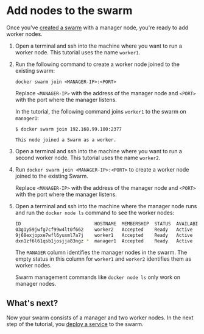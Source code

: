 <!--[metadata]>
+++
title = "Add nodes to the swarm"
description = "Add nodes to the swarm"
keywords = ["tutorial, cluster management, swarm"]
advisory = "rc"
[menu.main]
identifier="add-nodes"
parent="swarm-tutorial"
weight=13
+++
<![end-metadata]-->

# Add nodes to the swarm

Once you've [created a swarm](create-swarm.md) with a manager node, you're ready
to add worker nodes.

1. Open a terminal and ssh into the machine where you want to run a worker node.
This tutorial uses the name `worker1`.

2. Run the following command to create a worker node joined to
the existing swarm:

    ```
    docker swarm join <MANAGER-IP>:<PORT>
    ```

    Replace `<MANAGER-IP>` with the address of the manager node and `<PORT>`
    with the port where the manager listens.

    In the tutorial, the following command joins `worker1` to the swarm on `manager1`:

    ```
    $ docker swarm join 192.168.99.100:2377

    This node joined a Swarm as a worker.
    ```

3. Open a terminal and ssh into the machine where you want to run a second
worker node. This tutorial uses the name `worker2`.

4. Run `docker swarm join <MANAGER-IP>:<PORT>` to create a worker node joined to
the existing Swarm.

    Replace `<MANAGER-IP>` with the address of the manager node and `<PORT>`
    with the port where the manager listens.

5. Open a terminal and ssh into the machine where the manager node runs and run
the `docker node ls` command to see the worker nodes:

    ```bash
    ID                           HOSTNAME  MEMBERSHIP  STATUS  AVAILABILITY  MANAGER STATUS  LEADER
    03g1y59jwfg7cf99w4lt0f662    worker2   Accepted    Ready   Active
    9j68exjopxe7wfl6yuxml7a7j    worker1   Accepted    Ready   Active
    dxn1zf6l61qsb1josjja83ngz *  manager1  Accepted    Ready   Active        Reachable       Yes
    ```

    The `MANAGER` column identifies the manager nodes in the swarm. The empty
    status in this column for `worker1` and `worker2` identifies them as worker nodes.

    Swarm management commands like `docker node ls` only work on manager nodes.


## What's next?

Now your swarm consists of a manager and two worker nodes. In the next step of
the tutorial, you [deploy a service](deploy-service.md) to the swarm.
